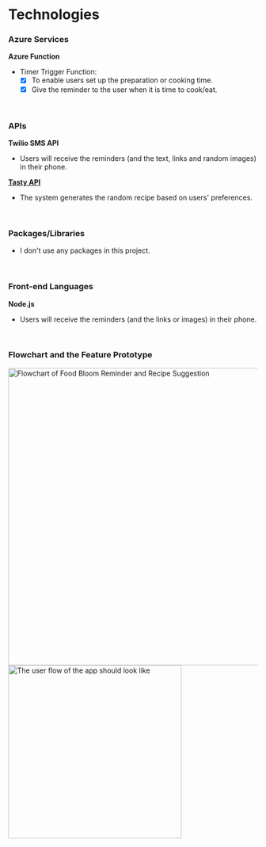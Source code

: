 # Technologies

### Azure Services

**Azure Function**
- Timer Trigger Function: 
  - [x] To enable users set up the preparation or cooking time.
  - [x] Give the reminder to the user when it is time to cook/eat. 
<br>

### APIs

**Twilio SMS API**
- Users will receive the reminders (and the text, links and random images) in their phone.


[**Tasty API**](https://rapidapi.com/apidojo/api/tasty/)
- The system generates the random recipe based on users' preferences.
<br>

### Packages/Libraries
- I don't use any packages in this project.
<br>

### Front-end Languages

**Node.js**
- Users will receive the reminders (and the links or images) in their phone.
<br>

### Flowchart and the Feature Prototype
<img src = "https://drive.google.com/uc?export=view&id=1iziGo1hok-8pJKzcjbSDzCyiBb2LdIHx" alt = "Flowchart of Food Bloom Reminder and Recipe Suggestion" width = 600/><img src = "https://drive.google.com/uc?export=view&id=1OAw2UzD6rKhNl-UoFHTRCieHYHJ-ogNb" alt = "The user flow of the app should look like" width = 350/>
